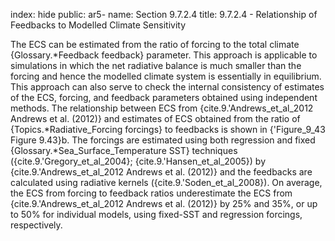 index: hide
public: ar5-
name: Section 9.7.2.4
title: 9.7.2.4 - Relationship of Feedbacks to Modelled Climate Sensitivity

The ECS can be estimated from the ratio of forcing to the total climate {Glossary.*Feedback feedback} parameter. This approach is applicable to simulations in which the net radiative balance is much smaller than the forcing and hence the modelled climate system is essentially in equilibrium. This approach can also serve to check the internal consistency of estimates of the ECS, forcing, and feedback parameters obtained using independent methods. The relationship between ECS from {cite.9.'Andrews_et_al_2012 Andrews et al. (2012)} and estimates of ECS obtained from the ratio of {Topics.*Radiative_Forcing forcings} to feedbacks is shown in {'Figure_9_43 Figure 9.43}b. The forcings are estimated using both regression and fixed {Glossary.*Sea_Surface_Temperature SST} techniques ({cite.9.'Gregory_et_al_2004}; {cite.9.'Hansen_et_al_2005}) by {cite.9.'Andrews_et_al_2012 Andrews et al. (2012)} and the feedbacks are calculated using radiative kernels ({cite.9.'Soden_et_al_2008}). On average, the ECS from forcing to feedback ratios underestimate the ECS from {cite.9.'Andrews_et_al_2012 Andrews et al. (2012)} by 25% and 35%, or up to 50% for individual models, using fixed-SST and regression forcings, respectively.
